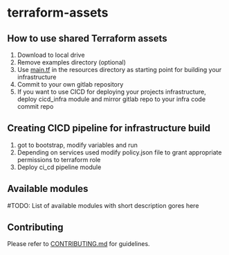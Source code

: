 # terraform-assets


## How to use shared Terraform assets

1. Download to local drive
2. Remove examples directory (optional)
4. Use [main.tf](./resources/main.tf) in the resources directory as starting point for building your infrastructure
5. Commit to your own gitlab repository
6. If you want to use CICD for deploying your projects infrastructure, deploy cicd_infra module and mirror gitlab repo to your infra code commit repo

## Creating CICD pipeline for infrastructure build

1. got to bootstrap, modify variables and run
3. Depending on services used modify policy.json file to grant appropriate permissions to terraform role
2. Deploy ci_cd pipeline module


## Available modules

#TODO: List of available modules with short description gores here

## Contributing
Please refer to [CONTRIBUTING.md](./CONTRIBUTING.md) for guidelines.

